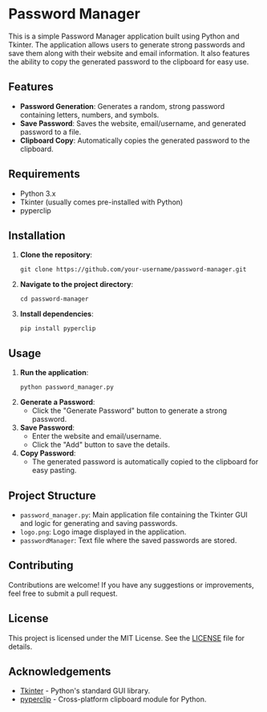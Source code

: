 <!DOCTYPE html>
<html lang="en">
<head>
    <meta charset="UTF-8">
    <meta name="viewport" content="width=device-width, initial-scale=1.0">
</head>
<body>

<h1>Password Manager</h1>
<p>This is a simple Password Manager application built using Python and Tkinter. The application allows users to generate strong passwords and save them along with their website and email information. It also features the ability to copy the generated password to the clipboard for easy use.</p>

<h2>Features</h2>
<ul>
    <li><strong>Password Generation</strong>: Generates a random, strong password containing letters, numbers, and symbols.</li>
    <li><strong>Save Password</strong>: Saves the website, email/username, and generated password to a file.</li>
    <li><strong>Clipboard Copy</strong>: Automatically copies the generated password to the clipboard.</li>
</ul>

<h2>Requirements</h2>
<ul>
    <li>Python 3.x</li>
    <li>Tkinter (usually comes pre-installed with Python)</li>
    <li>pyperclip</li>
</ul>

<h2>Installation</h2>
<ol>
    <li><strong>Clone the repository</strong>:
        <pre><code>git clone https://github.com/your-username/password-manager.git</code></pre>
    </li>
    <li><strong>Navigate to the project directory</strong>:
        <pre><code>cd password-manager</code></pre>
    </li>
    <li><strong>Install dependencies</strong>:
        <pre><code>pip install pyperclip</code></pre>
    </li>
</ol>

<h2>Usage</h2>
<ol>
    <li><strong>Run the application</strong>:
        <pre><code>python password_manager.py</code></pre>
    </li>
    <li><strong>Generate a Password</strong>:
        <ul>
            <li>Click the "Generate Password" button to generate a strong password.</li>
        </ul>
    </li>
    <li><strong>Save Password</strong>:
        <ul>
            <li>Enter the website and email/username.</li>
            <li>Click the "Add" button to save the details.</li>
        </ul>
    </li>
    <li><strong>Copy Password</strong>:
        <ul>
            <li>The generated password is automatically copied to the clipboard for easy pasting.</li>
        </ul>
    </li>
</ol>

<h2>Project Structure</h2>
<ul>
    <li><code>password_manager.py</code>: Main application file containing the Tkinter GUI and logic for generating and saving passwords.</li>
    <li><code>logo.png</code>: Logo image displayed in the application.</li>
    <li><code>passwordManager</code>: Text file where the saved passwords are stored.</li>
</ul>

<h2>Contributing</h2>
<p>Contributions are welcome! If you have any suggestions or improvements, feel free to submit a pull request.</p>

<h2>License</h2>
<p>This project is licensed under the MIT License. See the <a href="LICENSE">LICENSE</a> file for details.</p>

<h2>Acknowledgements</h2>
<ul>
    <li><a href="https://docs.python.org/3/library/tkinter.html">Tkinter</a> - Python's standard GUI library.</li>
    <li><a href="https://pypi.org/project/pyperclip/">pyperclip</a> - Cross-platform clipboard module for Python.</li>
</ul>

</body>
</html>
